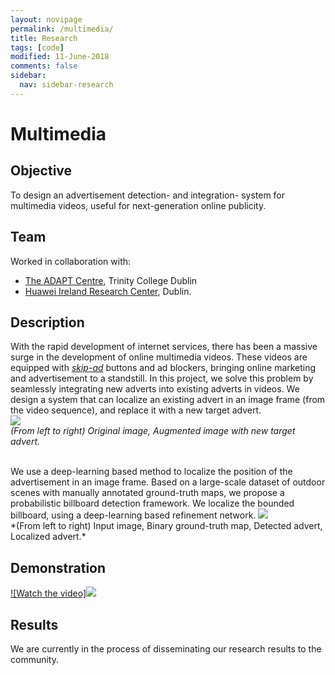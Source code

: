 ```yaml
---
layout: novipage
permalink: /multimedia/
title: Research
tags: [code]
modified: 11-June-2018
comments: false
sidebar:
  nav: sidebar-research
---
```


# Multimedia

## Objective 
To design an advertisement detection- and integration- system for multimedia videos, useful for next-generation online publicity. 

## Team
Worked in collaboration with:
- [The ADAPT Centre](https://www.adaptcentre.ie/), Trinity College Dublin 
- [Huawei Ireland Research Center](http://www.huawei.com/en/about-huawei/corporate-information/research-development), Dublin. 

## Description 
With the rapid development of internet services, there has been a massive surge in the development of online multimedia videos. These videos are equipped with *[skip-ad](https://medium.com/@alenarajwani/the-mistake-you-make-each-time-you-press-the-skip-ad-button-on-youtube-e4f21b4d101c)* buttons and ad blockers, bringing online marketing and advertisement to a standstill. In this project, we solve this problem by seamlessly integrating new adverts into existing adverts in videos. We design a system that can localize an existing advert in an image frame (from the video sequence), and replace it with a new target advert.    
<img src="{{ site.baseurl }}/images/advert-story.png">
<br />
*(From left to right) Original image, Augmented image with new target advert.*   

<br />
We use a deep-learning based method to localize the position of the advertisement in an image frame. Based on a large-scale dataset of outdoor scenes with manually annotated ground-truth maps, we propose a probabilistic billboard detection framework. We localize the bounded billboard, using a deep-learning based refinement network. 
<img src="{{ site.baseurl }}/images/advert-localization.jpg">
<br />
*(From left to right) Input image, Binary ground-truth map, Detected advert, Localized advert.*  

## Demonstration 

[![Watch the video]<img src="{{ site.baseurl }}/images/video-grab.png">](https://youtu.be/zaKpJZhBVL4)

## Results   
We are currently in the process of disseminating our research results to the community. 
